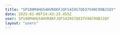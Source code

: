 ```yaml
---
title: "SP100M4HG54HVR8KFJQFS4Z4S7Q637V40C99BJ1QY"
date: 2025-01-06T14:43:23.455Z
user: SP100M4HG54HVR8KFJQFS4Z4S7Q637V40C99BJ1QY
layout: "users"
---
```

    